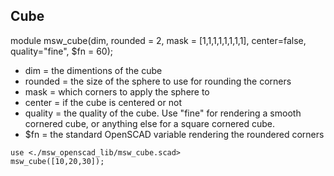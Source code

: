 ## Cube

module msw_cube(dim, rounded = 2, mask = [1,1,1,1,1,1,1,1], center=false, quality="fine", $fn = 60);
* dim = the dimentions of the cube
* rounded = the size of the sphere to use for rounding the corners
* mask = which corners to apply the sphere to
* center = if the cube is centered or not
* quality = the quality of the cube. Use "fine" for rendering a smooth cornered cube, or anything else for a square cornered cube.
* $fn = the standard OpenSCAD variable rendering the roundered corners

~~~
use <./msw_openscad_lib/msw_cube.scad>
msw_cube([10,20,30]);
~~~

